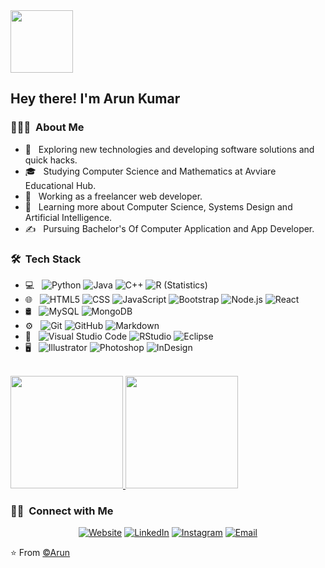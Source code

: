 <td align="center" width="50%">
<span><b><center></center></b></span> 
<img height=100px src="https://vq.pe/creator/frontend/img/2319/1683632033-PicsArt_05-09-05.00.06.png"> 
</td>

<h2> Hey there! I'm Arun Kumar</h2>

<h3> 👨🏻‍💻 &nbsp;About Me </h3>

- 🤔 &nbsp; Exploring new technologies and developing software solutions and quick hacks.
- 🎓 &nbsp; Studying Computer Science and Mathematics at Avviare Educational Hub.
- 💼 &nbsp; Working as a freelancer web developer.
- 🌱 &nbsp; Learning more about Computer Science, Systems Design and Artificial Intelligence.
- ✍️ &nbsp; Pursuing Bachelor's Of Computer Application and App Developer.

<h3> 🛠 &nbsp;Tech Stack</h3>

- 💻 &nbsp;
  ![Python](https://img.shields.io/badge/-Python-333333?style=flat&logo=python)
  ![Java](https://img.shields.io/badge/-Java-333333?style=flat&logo=Java&logoColor=007396)
  ![C++](https://img.shields.io/badge/-C++-333333?style=flat&logo=C%2B%2B&logoColor=00599C)
  ![R (Statistics)](https://img.shields.io/badge/-R-333333?style=flat&logo=R&logoColor=276DC3)
- 🌐 &nbsp;
  ![HTML5](https://img.shields.io/badge/-HTML5-333333?style=flat&logo=HTML5)
  ![CSS](https://img.shields.io/badge/-CSS-333333?style=flat&logo=CSS3&logoColor=1572B6)
  ![JavaScript](https://img.shields.io/badge/-JavaScript-333333?style=flat&logo=javascript)
  ![Bootstrap](https://img.shields.io/badge/-Bootstrap-333333?style=flat&logo=bootstrap&logoColor=563D7C)
  ![Node.js](https://img.shields.io/badge/-Node.js-333333?style=flat&logo=node.js)
  ![React](https://img.shields.io/badge/-React-333333?style=flat&logo=react)
- 🛢 &nbsp;
  ![MySQL](https://img.shields.io/badge/-MySQL-333333?style=flat&logo=mysql)
  ![MongoDB](https://img.shields.io/badge/-MongoDB-333333?style=flat&logo=mongodb)
- ⚙️ &nbsp;
  ![Git](https://img.shields.io/badge/-Git-333333?style=flat&logo=git)
  ![GitHub](https://img.shields.io/badge/-GitHub-333333?style=flat&logo=github)
  ![Markdown](https://img.shields.io/badge/-Markdown-333333?style=flat&logo=markdown)
- 🔧 &nbsp;
  ![Visual Studio Code](https://img.shields.io/badge/-Visual%20Studio%20Code-333333?style=flat&logo=visual-studio-code&logoColor=007ACC)
  ![RStudio](https://img.shields.io/badge/-RStudio-333333?style=flat&logo=rstudio)
  ![Eclipse](https://img.shields.io/badge/-Eclipse-333333?style=flat&logo=eclipse-ide&logoColor=2C2255)
- 🖥 &nbsp;
  ![Illustrator](https://img.shields.io/badge/-Illustrator-333333?style=flat&logo=adobe-illustrator)
  ![Photoshop](https://img.shields.io/badge/-Photoshop-333333?style=flat&logo=adobe-photoshop)
  ![InDesign](https://img.shields.io/badge/-InDesign-333333?style=flat&logo=adobe-indesign)

<br/>

<a href="https://github.com/SavageArun">
  <img height="180em" src="https://github-readme-stats.vercel.app/api?username=SavageArun&theme=buefy&show_icons=true" />
  <img height="180em" src="https://github-readme-stats.vercel.app/api/top-langs/?username=SavageArun&theme=buefy&layout=compact" />
</a>

<br/>

<h3> 🤝🏻 &nbsp;Connect with Me </h3>

<p align="center">
<a href="https://savagearun.github.io/portfolio/"><img alt="Website" src="https://img.shields.io/badge/Website-www.savagearun.com-blue?style=flat-square&logo=google-chrome"></a>
<a href="https://www.linkedin.com/in/arun-prajapati-a5aa40262"><img alt="LinkedIn" src="https://img.shields.io/badge/LinkedIn-Arun%20Prajapati%20-blue?style=flat-square&logo=linkedin"></a>
<a href="https://www.instagram.com/savage_arun/"><img alt="Instagram" src="https://img.shields.io/badge/Instagram-savage_arun-blue?style=flat-square&logo=instagram"></a>
<a href="mailto: prajapatiarun030@gmail.com"><img alt="Email" src="https://img.shields.io/badge/Email-savagaarun.edu-blue?style=flat-square&logo=gmail"></a>
</p>

⭐️ From [©Arun](https://github.com/SavageArun)
